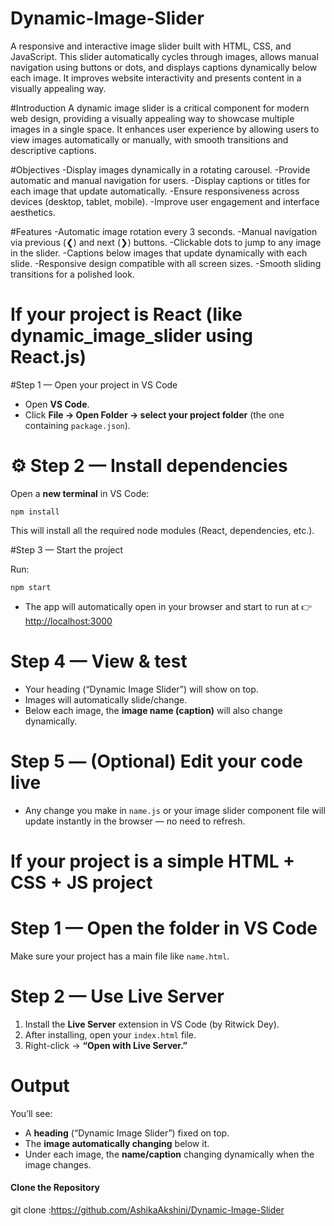 # Dynamic-Image-Slider
A responsive and interactive image slider built with HTML, CSS, and JavaScript. This slider automatically cycles through images, allows manual navigation using buttons or dots, and displays captions dynamically below each image. It improves website interactivity and presents content in a visually appealing way.

#Introduction
    A dynamic image slider is a critical component for modern web design, providing a visually appealing way to showcase multiple images in a single space. It enhances user experience by allowing users to view images automatically or manually, with smooth transitions and descriptive captions.

#Objectives
-Display images dynamically in a rotating carousel.
-Provide automatic and manual navigation for users.
-Display captions or titles for each image that update automatically.
-Ensure responsiveness across devices (desktop, tablet, mobile).
-Improve user engagement and interface aesthetics.

#Features
-Automatic image rotation every 3 seconds.
-Manual navigation via previous (❮) and next (❯) buttons.
-Clickable dots to jump to any image in the slider.
-Captions below images that update dynamically with each slide.
-Responsive design compatible with all screen sizes.
-Smooth sliding transitions for a polished look.


# If your project is **React (like dynamic_image_slider using React.js)**

#Step 1 — Open your project in VS Code
* Open **VS Code**.
* Click **File → Open Folder → select your project folder** (the one containing `package.json`).

# ⚙️ Step 2 — Install dependencies

Open a **new terminal** in VS Code:
```
npm install
```
This will install all the required node modules (React, dependencies, etc.).

#Step 3 — Start the project

Run:
```
npm start
```
* The app will automatically open in your browser and start to run at
  👉 [http://localhost:3000](http://localhost:3000)

# Step 4 — View & test
* Your heading (“Dynamic Image Slider”) will show on top.
* Images will automatically slide/change.
* Below each image, the **image name (caption)** will also change dynamically.

# Step 5 — (Optional) Edit your code live
* Any change you make in `name.js` or your image slider component file will update instantly in the browser — no need to refresh.
  
# If your project is a **simple HTML + CSS + JS** project
# Step 1 — Open the folder in VS Code
Make sure your project has a main file like `name.html`.

# Step 2 — Use Live Server
1. Install the **Live Server** extension in VS Code (by Ritwick Dey).
2. After installing, open your `index.html` file.
3. Right-click → **“Open with Live Server.”**

# Output
You’ll see:
* A **heading** (“Dynamic Image Slider”) fixed on top.
* The **image automatically changing** below it.
* Under each image, the **name/caption** changing dynamically when the image changes.

#### Clone the Repository ###

git clone :https://github.com/AshikaAkshini/Dynamic-Image-Slider


